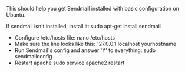 This should help you get Sendmail installed with basic configuration on Ubuntu.

If sendmail isn't installed, install it: sudo apt-get install sendmail

- Configure /etc/hosts file: nano /etc/hosts
- Make sure the line looks like this: 127.0.0.1 localhost yourhostname
- Run Sendmail's config and answer 'Y' to everything: sudo sendmailconfig
- Restart apache sudo service apache2 restart
